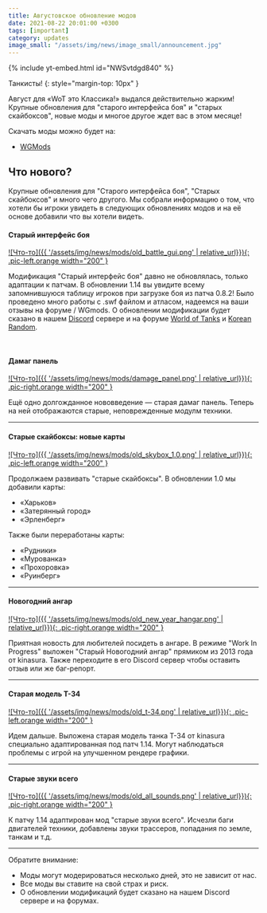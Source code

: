 ```yaml
---
title: Августовское обновление модов
date: 2021-08-22 20:01:00 +0300
tags: [important]
category: updates
image_small: "/assets/img/news/image_small/announcement.jpg"
---
```

<p style="display: none">Новая таблица, дамаг панель, новогодний ангар и много чего другого ждут вас в августе.</p>

{% include yt-embed.html id="NWSvtdgd840" %}

Танкисты!
{: style="margin-top: 10px" }

Август для «WoT это Классика!» выдался действительно жарким! Крупные обновления для "старого интерфейса боя" и "старых скайбоксов", новые моды и многое другое ждет вас в этом месяце!

Скачать моды можно будет на:

- [WGMods](https://wgmods.net/search/?owner=778034)

## Что нового?

Крупные обновления для "Старого интерфейса боя", "Старых скайбоксов" и много чего другого. Мы собрали информацию о том, что хотели бы игроки увидеть в следующих обновлениях модов и на её основе добавили что вы хотели видеть.

#### Старый интерфейс боя

[![Что-то]({{ '/assets/img/news/mods/old_battle_gui.png' | relative_url}}){: .pic-left.orange width="200" }](https://wgmods.net/6287/)

Модификация "Старый интерфейс боя" давно не обновлялась, только адаптации к патчам. В обновлении 1.14 вы увидите всему запомнившуюся таблицу игроков при загрузке боя из патча 0.8.2! Было проведено много работы с .swf файлом и атласом, надеемся на ваши отзывы на форуме / WGmods. О обновлении модификации будет сказано в нашем [Discord](https://discord.gg/6wstW87FPX)
сервере и на форуме [World of Tanks](http://forum.tanki.su/index.php?/topic/2134176-all-%c2%ab%d0%bc%d0%b8%d1%80-%d1%82%d0%b0%d0%bd%d0%ba%d0%be%d0%b2-%d0%b8%d1%81%d1%82%d0%be%d0%ba%d0%b8%c2%bb-%d0%bb%d0%b0%d0%bc%d0%bf%d0%be%d0%b2%d1%8b%d0%b9-%d0%bc%d0%b8%d1%80-%d1%82%d0%b0%d0%bd%d0%ba%d0%be%d0%b2/page__pid__54883913#entry54883913) и [Korean Random](https://kr.cm/f/t/65511/).

<br>

#### Дамаг панель

[![Что-то]({{ '/assets/img/news/mods/damage_panel.png' | relative_url}}){: .pic-right.orange width="200" }](https://wgmods.net/6287/)

Ещё одно долгожданное нововведение — старая дамаг панель. Теперь на ней отображаются старые, неповрежденные модулм техники.

---

#### Старые скайбоксы: новые карты

[![Что-то]({{ '/assets/img/news/mods/old_skybox_1.0.png' | relative_url}}){: .pic-left.orange width="200" }](https://wgmods.net/6288/)

Продолжаем развивать "старые скайбоксы". В обновлении 1.0 мы добавили карты: 
- «Харьков»
- «Затерянный город»
- «Эрленберг»

Также были переработаны карты: 
- «Рудники»
- «Мурованка»
- «Прохоровка»
- «Руинберг»

---

#### Новогодний ангар

[![Что-то]({{ '/assets/img/news/mods/old_new_year_hangar.png' | relative_url}}){: .pic-right.orange width="200" }](https://wgmods.net/5645/)

Приятная новость для любителей посидеть в ангаре. В режиме "Work In Progress" выложен "Старый Новогодний ангар" прямиком из 2013 года от kinasura. Также переходите в его Discord сервер чтобы оставить отзыв или же баг-репорт.

---

#### Старая модель Т-34

[![Что-то]({{ '/assets/img/news/mods/old_t-34.png' | relative_url}}){: .pic-left.orange width="200" }](https://wgmods.net/4699/)

Идем дальше. Выложена старая модель танка Т-34 от kinasura специально адаптированная под патч 1.14. Могут наблюдаться проблемы с игрой на улучшенном рендере графики.

---

#### Старые звуки всего

[![Что-то]({{ '/assets/img/news/mods/old_all_sounds.png' | relative_url}}){: .pic-right.orange width="200" }](https://wgmods.net/4844/)

К патчу 1.14 адаптирован мод "старые звуки всего". Исчезли баги двигателей техники, добавлены звуки трассеров, попадания по земле, танкам и т.д.

---

Обратите внимание:

- Моды могут модерироваться несколько дней, это не зависит от нас.
- Все моды вы ставите на свой страх и риск.
- О обновлении модификаций будет сказано на нашем Discord сервере и на форумах.